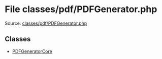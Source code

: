 File classes/pdf/PDFGenerator.php
=========

Source: [classes/pdf/PDFGenerator.php](https://github.com/PrestaShop/PrestaShop/blob/1.5.6.3/classes/pdf/PDFGenerator.php)


Classes
-------

* [PDFGeneratorCore](class.PDFGeneratorCore.md)

